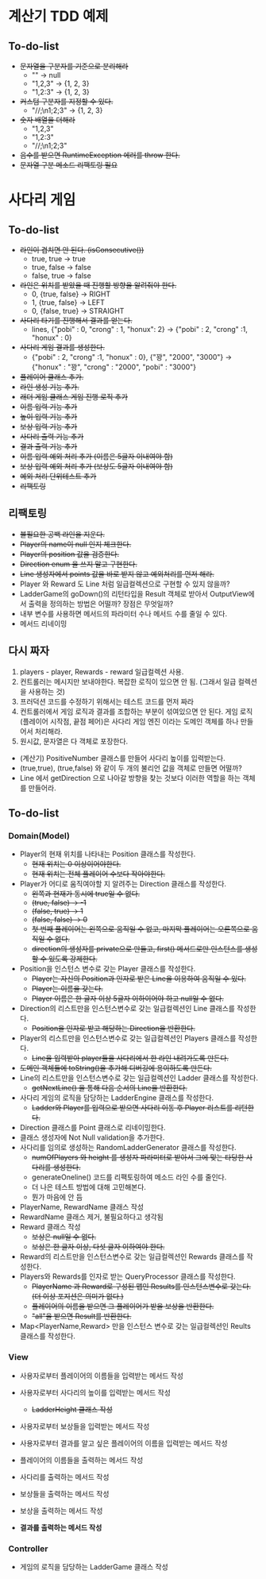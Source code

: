 # 계산기 TDD 예제

## To-do-list

- ~~문자열을 구분자를 기준으로 분리해라~~
    - "" -> null
    - "1,2,3" -> {1, 2, 3}
    - "1,2:3" -> {1, 2, 3}
- ~~커스텀 구분자를 지정할 수 있다.~~
    - "//;\n1;2;3" -> {1, 2, 3}
- ~~숫자 배열을 더해라~~
    - "1,2,3"
    - "1,2:3"
    - "//;\n1;2;3"
- ~~음수를 받으면 RuntimeException 에러를 throw 한다.~~
- ~~문자열 구분 메소드 리팩토링 필요~~

# 사다리 게임

## To-do-list
- ~~라인이 겹치면 안 된다. (isConsecutive())~~
    - true, true -> true
    - true, false -> false
    - false, true -> false
- ~~라인은 위치를 받았을 때 진행할 방향을 알려줘야 한다.~~
    - 0, {true, false} -> RIGHT
    - 1, {true, false} -> LEFT
    - 0, {false, true} -> STRAIGHT
- ~~사다리 타기를 진행해서 결과를 얻는다.~~
    - lines, {"pobi" : 0, "crong" : 1, "honux": 2} -> {"pobi" : 2, "crong" :1, "honux" : 0}
- ~~사다리 게임 결과를 생성한다.~~
    - {"pobi" : 2, "crong" :1, "honux" : 0}, {"꽝", "2000", "3000"} -> {"honux" : "꽝", "crong" : "2000", "pobi" : "3000"}
- ~~플레이어 클래스 추가.~~
- ~~라인 생성 기능 추가.~~
- ~~래더 게임 클래스 게임 진행 로직 추가~~
- ~~이름 입력 기능 추가~~
- ~~높이 입력 기능 추가~~
- ~~보상 입력 기능 추가~~
- ~~사다리 출력 기능 추가~~
- ~~결과 출력 기능 추가~~
- ~~이름 입력 예외 처리 추가 (이름은 5글자 이내여야 함)~~
- ~~보상 입력 예외 처리 추가 (보상도 5글자 이내여야 함)~~
- ~~예외 처리 단위테스트 추가~~
- ~~리팩토링~~

## 리팩토링
- ~~불필요한 공백 라인을 지운다.~~
- ~~Player의 name이 null 인지 체크한다.~~
- ~~Player의 position 값을 검증한다.~~
- ~~Direction enum 을 쓰지 말고 구현한다.~~
- ~~Line 생성자에서 points 값을 바로 받지 않고 예외처리를 먼저 해라.~~
- Player 와 Reward 도 Line 처럼 일급컬렉션으로 구현할 수 있지 않을까?
- LadderGame의 goDown()의 리턴타입을 Result 객체로 받아서 OutputView에서 출력을 정의하는 방법은 어떨까? 장점은 무엇일까?
- 내부 변수를 사용하면 메서드의 파라미터 수나 메서드 수를 줄일 수 있다.
- 메서드 리네이밍

## 다시 짜자
1. players - player, Rewards - reward 일급컬렉션 사용.
2. 컨트롤러는 메시지만 보내야한다. 복잡한 로직이 있으면 안 됨. (그래서 일급 컬렉션을 사용하는 것)
3. 프러덕션 코드를 수정하기 위해서는 테스트 코드를 먼저 짜라
4. 컨트롤러에서 게임 로직과 결과를 조합하는 부분이 섞여있으면 안 된다. 게임 로직(플레이어 시작점, 끝점 페어)은 사다리 게임 엔진
이라는 도메인 객체를 하나 만들어서 처리해라. 
5. 원시값, 문자열은 다 객체로 포장한다.

- (계산기) PositiveNumber 클래스를 만들어 사다리 높이를 입력받는다.
- (true,true), (true,false) 와 같이 두 개의 불리언 값을 객체로 만들면 어떨까?
- Line 에서 getDirection 으로 나아갈 방향을 찾는 것보다 이러한 역할을 하는 객체를 만들어라.
    
    
## To-do-list
### Domain(Model)
- Player의 현재 위치를 나타내는 Position 클래스를 작성한다.
    - ~~현재 위치는 0 이상이어야한다.~~
    - ~~현재 위치는 전체 플레이어 수보다 작아야한다.~~
- Player가 어디로 움직여야할 지 알려주는 Direction 클래스를 작성한다.
    - ~~왼쪽과 현재가 동시에 true일 수 없다.~~
    - ~~(true, false) -> -1~~
    - ~~(false, true) -> 1~~
    - ~~(false, false) -> 0~~
    - ~~첫 번째 플레이어는 왼쪽으로 움직일 수 없고, 마지막 플레이어는 오른쪽으로 움직일 수 없다.~~
    - ~~direction의 생성자를 private으로 만들고, first() 메서드로만 인스턴스를 생성할 수 있도록 강제한다.~~
- Position을 인스턴스 변수로 갖는 Player 클래스를 작성한다.
    - ~~Player는 자신의 Position과 인자로 받은 Line을 이용하여 움직일 수 있다.~~
    - ~~Player는 이름을 갖는다.~~
    - ~~Player 이름은 한 글자 이상 5글자 이하이어야 하고 null일 수 없다.~~
- Direction의 리스트만을 인스턴스변수로 갖는 일급컬렉션인 Line 클래스를 작성한다.
    - ~~Position을 인자로 받고 해당하는 Direction을 반환한다.~~
- Player의 리스트만을 인스턴스변수로 갖는 일급컬렉션인 Players 클래스를 작성한다.
    - ~~Line을 입력받아 player들을 사다리에서 한 라인 내려가도록 만든다.~~
- ~~도메인 객체들에 toString()을 추가해 디버깅에 용이하도록 만든다.~~
- Line의 리스트만을 인스턴스변수로 갖는 일급컬렉션인 Ladder 클래스를 작성한다.
    - ~~getNextLine() 을 통해 다음 순서의 Line을 반환한다.~~
- 사다리 게임의 로직을 담당하는 LadderEngine 클래스를 작성한다.
    - ~~Ladder와 Player를 입력으로 받으면 사다리 이동 후 Player 리스트를 리턴한다.~~
- Direction 클래스를 Point 클래스로 리네이밍한다.
- 클래스 생성자에 Not Null validation을 추가한다.
- 사다리를 임의로 생성하는 RandomLadderGenerator 클래스를 작성한다.
    - ~~numOfPlayers 와 height 를 생성자 파라미터로 받아서 그에 맞는 타당한 사다리를 생성한다.~~
    - generateOneline() 코드를 리팩토링하여 메소드 라인 수를 줄인다.
    - 더 나은 테스트 방법에 대해 고민해본다.
    - 뭔가 마음에 안 듬
- PlayerName, RewardName 클래스 작성
- RewardName 클래스 제거, 불필요하다고 생각됨
- Reward 클래스 작성
    - ~~보상은 null일 수 없다.~~
    - ~~보상은 한 글자 이상, 다섯 글자 이하여야 한다.~~
- Reward의 리스트만을 인스턴스변수로 갖는 일급컬렉션인 Rewards 클래스를 작성한다.
- Players와 Rewards를 인자로 받는 QueryProcessor 클래스를 작성한다.
    - ~~PlayerName 과 Reward로 구성된 맵인 Results를 인스턴스변수로 갖는다. (더 이상 포지션은 의미가 없다.)~~
    - ~~플레이어의 이름을 받으면 그 플레이어가 받을 보상을 반환한다.~~
    - ~~"all"을 받으면 Result를 반환한다.~~
- Map<PlayerName,Reward> 만을 인스턴스 변수로 갖는 일급컬렉션인 Reults 클래스를 작성한다.

### View
- 사용자로부터 플레이어의 이름들을 입력받는 메서드 작성
- 사용자로부터 사다리의 높이를 입력받는 메서드 작성
    - ~~LadderHeight 클래스 작성~~
- 사용자로부터 보상들을 입력받는 메서드 작성
- 사용자로부터 결과를 알고 싶은 플레이어의 이름을 입력받는 메서드 작성

- 플레이어의 이름들을 출력하는 메서드 작성
- 사다리를 출력하는 메서드 작성
- 보상들을 출력하는 메서드 작성
- 보상을 출력하는 메서드 작성
- **결과를 출력하는 메서드 작성**

### Controller
- 게임의 로직을 담당하는 LadderGame 클래스 작성
